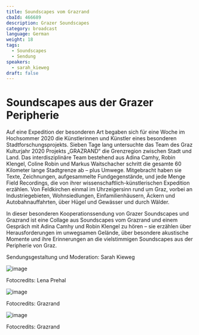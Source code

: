 ```yaml
---
title: Soundscapes vom Grazrand
cbaId: 466689
description: Grazer Soundscapes
category: broadcast
language: German
weight: 18
tags:
  - Soundscapes
  - Sendung
speakers:
  - sarah_kieweg
draft: false
---
```

# Soundscapes aus der Grazer Peripherie

Auf eine Expedition der besonderen Art begaben sich für eine Woche im Hochsommer 2020 die Künstlerinnen und Künstler eines besonderen Stadtforschungsprojekts. Sieben Tage lang untersuchte das Team des Graz Kulturjahr 2020 Projekts „GRAZRAND“ die Grenzregion zwischen Stadt und Land. Das interdisziplinäre Team bestehend aus Adina Camhy, Robin Klengel, Coline Robin und Markus Waitschacher schritt die gesamte 60 Kilometer lange Stadtgrenze ab – plus Umwege. Mitgebracht haben sie Texte, Zeichnungen, aufgesammelte Fundgegenstände, und jede Menge Field Recordings, die von ihrer wissenschaftlich-künstlerischen Expedition erzählen. Von Feldkirchen einmal im Uhrzeigersinn rund um Graz, vorbei an Industriegebieten, Wohnsiedlungen, Einfamilienhäusern, Äckern und Autobahnauffahrten, über Hügel und Gewässer und durch Wälder.

In dieser besonderen Kooperationssendung von Grazer Soundscapes und Grazrand ist eine Collage aus Soundscapes vom Grazrand und einem Gespräch mit Adina Camhy und Robin Klengel zu hören – sie erzählen über Herausforderungen im unwegsamen Gelände, über besondere akustische Momente und ihre Erinnerungen an die vielstimmigen Soundscapes aus der Peripherie von Graz.

Sendungsgestaltung und Moderation: Sarah Kieweg

![image](/images/broadcasts/ss18/01.jpg)

Fotocredits: Lena Prehal

![image](/images/broadcasts/ss18/02.jpg)

Fotocredits: Grazrand

![image](/images/broadcasts/ss19/03.jpg)

Fotocredits: Grazrand
